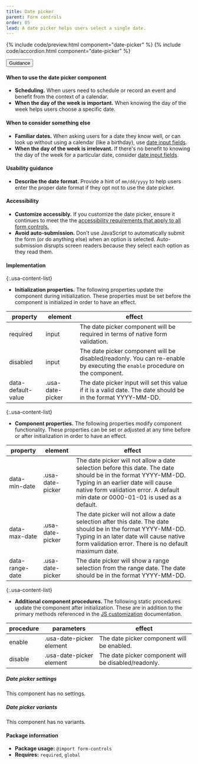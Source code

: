 ```yaml
---
title: Date picker
parent: Form controls
order: 05
lead: A date picker helps users select a single date.
---
```


{% include code/preview.html component="date-picker" %}
{% include code/accordion.html component="date-picker" %}

<div class="usa-accordion usa-accordion--bordered site-accordion-docs">
  <button class="usa-button-unstyled usa-accordion__button"
      aria-expanded="true" aria-controls="date-picker-docs">
    Guidance
  </button>
  <div id="date-picker-docs" aria-hidden="false" class="usa-accordion__content site-component-usage">
    <h4>When to use the date picker component</h4>
    <ul class="usa-content-list">
      <li><strong>Scheduling.</strong> When users need to schedule or record an event and benefit from the context of a calendar.</li>
      <li><strong>When the day of the week is important.</strong> When knowing the day of the week helps users choose a specific date.</li>
    </ul>
    <h4>When to consider something else</h4>
    <ul class="usa-content-list">
      <li><strong>Familiar dates.</strong> When asking users for a date they know well, or can look up without using a calendar (like a birthday), use <a href="{{ site.baseurl }}/components/form-controls/#date-input">date input fields</a>.</li>
      <li><strong>When the day of the week is irrelevant.</strong> If there's no benefit to knowing the day of the week for a particular date, consider <a href="{{ site.baseurl }}/components/form-controls/#date-input">date input fields</a>.</li>
    </ul>
    <h4>Usability guidance</h4>
    <ul class="usa-content-list">
      <li><strong>Describe the date format.</strong> Provide a hint of <code>mm/dd/yyyy</code> to help users enter the proper date format if they opt not to use the date picker.</li>
    </ul>
    <h4 class="usa-heading">Accessibility</h4>
    <ul class="usa-content-list">
      <li><strong>Customize accessibly.</strong> If you customize the date picker, ensure it continues to meet the the <a href="{{ site.baseurl }}/form-controls/"> accessibility requirements that apply to all form controls.</a></li>
      <li><strong>Avoid auto-submission.</strong> Don’t use JavaScript to automatically submit the form (or do anything else) when an option is selected. Auto-submission disrupts screen readers because they select each option as they read them.</li>
    </ul>
      <h4 class="usa-heading">Implementation</h4>
<div class="usa-prose site-prose" markdown="1">

{:.usa-content-list}

- **Initialization properties.** The following properties update the component during initialization. These properties must be set before the component is initialized in order to have an effect.

| property | element | effect |
| --- | --- | ---
required | input | The date picker component will be required in terms of native form validation.
disabled | input | The date picker component will be disabled/readonly. You can re-enable by executing the `enable` procedure on the component.
data-default-value | .usa-date-picker | The date picker input will set this value if it is a valid date. The date should be in the format YYYY-MM-DD.

{:.usa-content-list}

- **Component properties.** The following properties modify component functionality. These properties can be set or adjusted at any time before or after initialization in order to have an effect.

| property | element | effect |
| --- | --- | ---
data-min-date | .usa-date-picker | The date picker will not allow a date selection before this date. The date should be in the format YYYY-MM-DD. Typing in an earlier date will cause native form validation error. A default min date or 0000-01-01 is used as a default.
data-max-date | .usa-date-picker | The date picker will not allow a date selection after this date. The date should be in the format YYYY-MM-DD. Typing in an later date will cause native form validation error. There is no default maximum date.
data-range-date | .usa-date-picker | The date picker will show a range selection from the range date. The date should be in the format YYYY-MM-DD.

{:.usa-content-list}

- **Additional component procedures.** The following static procedures update the component after initialization. These are in addition to the primary methods referenced in the <a href="{{ site.baseurl }}/documentation/developers/#js-customization">JS customization</a> documentation.

| procedure | parameters | effect |
| --- | --- | ---
enable | .usa-date-picker element | The date picker component will be enabled.
disable | .usa-date-picker element | The date picker component will be disabled/readonly.

</div>
    <h5 id="date-picker-settings">Date picker settings</h5>
    <p>This component has no settings.</p>
    <h5 id="date-picker-variants">Date picker variants</h5>
    <p>This component has no variants.</p>
    <h4 class="usa-heading">Package information</h4>
    <ul class="usa-content-list">
      <li>
        <strong>Package usage:</strong> <code>@import form-controls</code>
      </li>
      <li>
        <strong>Requires:</strong> <code>required</code>, <code>global</code>
      </li>
    </ul>
  </div>
</div>
